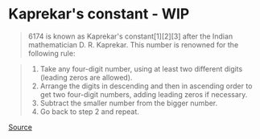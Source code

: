 # Kaprekar's constant - WIP

> 6174 is known as Kaprekar's constant[1][2][3] after the Indian mathematician D. R. Kaprekar. This number is renowned for the following rule:

> 1. Take any four-digit number, using at least two different digits (leading zeros are allowed).
> 2. Arrange the digits in descending and then in ascending order to get two four-digit numbers, adding leading zeros if necessary.
> 3. Subtract the smaller number from the bigger number.
> 4. Go back to step 2 and repeat.

[Source](https://en.wikipedia.org/wiki/6174_(number)#:~:text=6174%20is%20known%20as%20Kaprekar's,(leading%20zeros%20are%20allowed).)
